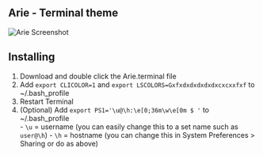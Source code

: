 ## Arie - Terminal theme   

![Arie Screenshot](https://raw.github.com/Alvinlz/arie-terminal-theme/master/screenshot.png)   

## Installing   
1.   Download and double click the Arie.terminal file
2.   Add `export CLICOLOR=1` and `export LSCOLORS=Gxfxdxdxdxdxdxcxcxxfxf` to ~/.bash_profile
3.   Restart Terminal   
4.   (Optional) Add `export PS1='\u@\h:\e[0;36m\w\e[0m $ '` to ~/.bash_profile   
    -   `\u` = username (you can easily change this to a set name such as `user@\h`)
    -   `\h` = hostname (you can change this in System Preferences > Sharing or do as above)


